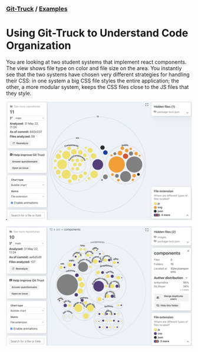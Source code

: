 ### [Git-Truck](../git-truck.md) / [Examples](../git-truck.md#examples-of-usage)

# Using Git-Truck to Understand Code Organization

You are looking at two student systems that implement react components. The view shows file type on color and file size on the area. You instantly see that the two systems have chosen very different strategies for handling their CSS: in one system a big CSS file styles the entire application; the other, a more modular system, keeps the CSS files close to the JS files that they style. 

![](img/all-css-in-one-file.png)

![](img/css-distributed.png)